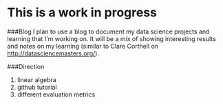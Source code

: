 # This is a work in progress

###Blog
I plan to use a blog to document my data science projects and learning that I'm working on.  It will be a mix of showing interesting results and notes on my learning (similar to Clare Corthell on http://datasciencemasters.org/).

###Direction
1. linear algebra
2. github tutorial
3. different evaluation metrics

